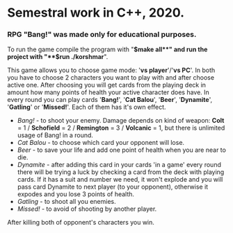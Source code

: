# Semestral work in C++, 2020.
### RPG "Bang!" was made only for educational purposes.

To run the game compile the program with "**$make all**" and run the project with "**$run ./korshmar**".

This game allows you to choose game mode: '**vs player**'/'**vs PC**'. In both you have to choose 2 characters you want to play with and after choose active one.
After choosing you will get cards from the playing deck in amount how many points of health your active character does have.
In every round you can play cards '**Bang!**', '**Cat Balou**', '**Beer**', '**Dynamite**', '**Gatling**' or '**Missed!**'. Each of them has it's own effect.
* *Bang!*     - to shoot your enemy. Damage depends on kind of weapon: **Colt** = 1 / **Schofield** = 2 / **Remington** = 3 / **Volcanic** = 1, but there is unlimited usage of Bang! in a round.
* *Cat Balou* - to choose which card your opponent will lose.
* *Beer*      - to save your life and add one point of health when you are near to die.
* *Dynamite*  - after adding this card in your cards 'in a game' every round there will be trying a luck by checking a card from the deck with playing cards. If it has a suit and number we need, it won't explode and you will pass card Dynamite to next player (to your opponent), otherwise it expodes and you lose 3 points of health.
* *Gatling*   - to shoot all you enemies.
* *Missed!*   - to avoid of shooting by another player.

After killing both of opponent's characters you win.
